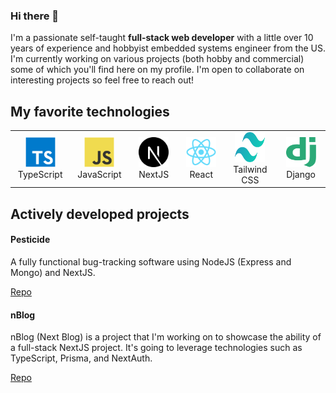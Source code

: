 ### Hi there 👋
I'm a passionate self-taught __full-stack web developer__ with a little over 10 years of experience and hobbyist embedded systems engineer from the US. I'm currently working on various projects (both hobby and commercial) some of which you'll find here on my profile. I'm open to collaborate on interesting projects so feel free to reach out!

## My favorite technologies

<table>
  <tr>
    <td align="center" width="100">
      <a href="">
        <img src="./img/ts.svg" width="48" height="48" alt="TypeScript" />
      </a>
      <br />TypeScript
    </td>
    <td align="center" width="100">
      <a href="">
        <img src="./img/js.svg" width="48" height="48" alt="JavaScript" />
      </a>
      <br />JavaScript
    </td>
    <td align="center" width="100">
      <a href="">
        <img src="./img/next-js.svg" width="48" height="48" alt="NextJS" />
      </a>
      <br />NextJS
    </td>
    <td align="center" width="100">
      <a href="">
        <img src="./img/react.svg" width="48" height="48" alt="React" />
      </a>
      <br />React
    </td>
    <td align="center" width="100">
      <a href="">
        <img src="./img/tailwindcss.svg" width="48" height="48" alt="TailwindCSS" />
      </a>
      <br />Tailwind CSS
    </td>
    <td align="center" width="100">
      <a href="">
        <img src="./img/django.svg" width="48" height="48" alt="Django" />
      </a>
      <br />Django
    </td>
  </tr>
</table>

## Actively developed projects

#### Pesticide

A fully functional bug-tracking software using NodeJS (Express and Mongo) and NextJS.

[Repo](https://github.com/AverageDemo/Pesticide)

#### nBlog

nBlog (Next Blog) is a project that I'm working on to showcase the ability of a full-stack NextJS project. It's going to leverage technologies such as TypeScript, Prisma, and NextAuth.

[Repo](https://github.com/AverageDemo/nBlog)
